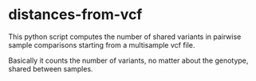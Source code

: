 # distances-from-vcf

This python script computes the number of shared variants in pairwise sample comparisons starting from a multisample vcf file.

Basically it counts the number of variants, no matter about the genotype, shared between samples.
